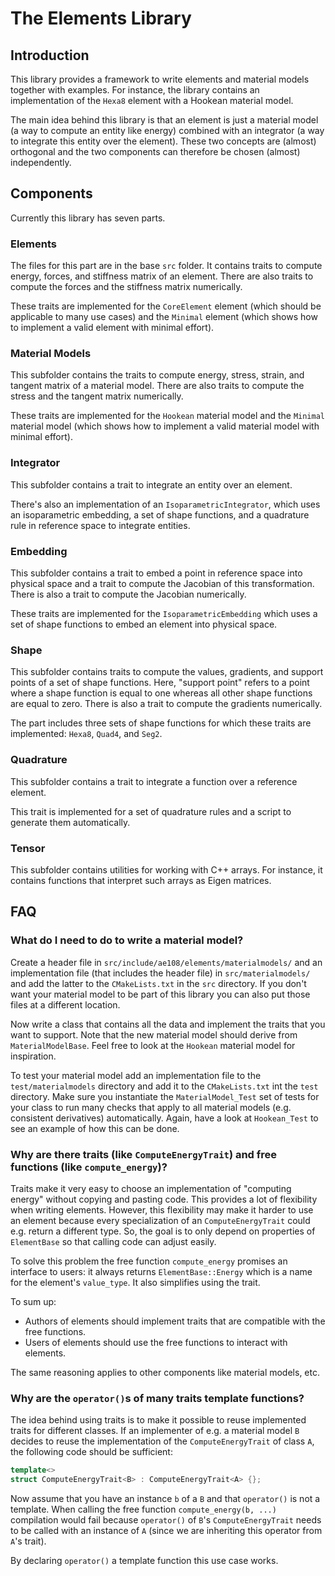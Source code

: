 <!---
 © 2020 ETH Zurich, Mechanics and Materials Lab
 
 Licensed under the Apache License, Version 2.0 (the "License");
 you may not use this file except in compliance with the License.
 You may obtain a copy of the License at

 http://www.apache.org/licenses/LICENSE-2.0

 Unless required by applicable law or agreed to in writing, software
 distributed under the License is distributed on an "AS IS" BASIS,
 WITHOUT WARRANTIES OR CONDITIONS OF ANY KIND, either express or implied.
 See the License for the specific language governing permissions and
 limitations under the License.
-->

# The Elements Library

## Introduction

This library provides a framework to write elements and material models together with examples.
For instance, the library contains an implementation of the `Hexa8` element with a Hookean material model.

The main idea behind this library is that an element is just a material model (a way to compute an entity like energy) combined with an integrator (a way to integrate this entity over the element).
These two concepts are (almost) orthogonal and the two components can therefore be chosen (almost) independently.

## Components

Currently this library has seven parts.

### Elements

The files for this part are in the base `src` folder. It contains traits to compute energy, forces, and stiffness matrix of an element.
There are also traits to compute the forces and the stiffness matrix numerically.

These traits are implemented for the `CoreElement` element (which should be applicable to many use cases) and the `Minimal` element (which shows how to implement a valid element with minimal effort).

### Material Models

This subfolder contains the traits to compute energy, stress, strain, and tangent matrix of a material model.
There are also traits to compute the stress and the tangent matrix numerically.

These traits are implemented for the `Hookean` material model and the `Minimal` material model (which shows how to implement a valid material model with minimal effort).

### Integrator

This subfolder contains a trait to integrate an entity over an element.

There's also an implementation of an `IsoparametricIntegrator`, which uses an isoparametric embedding, a set of shape functions, and a quadrature rule in reference space to integrate entities.

### Embedding

This subfolder contains a trait to embed a point in reference space into physical space and a trait to compute the Jacobian of this transformation.
There is also a trait to compute the Jacobian numerically.

These traits are implemented for the `IsoparametricEmbedding` which uses a set of shape functions to embed an element into physical space.

### Shape

This subfolder contains traits to compute the values, gradients, and support points of a set of shape functions.
Here, "support point" refers to a point where a shape function is equal to one whereas all other shape functions are equal to zero.
There is also a trait to compute the gradients numerically.

The part includes three sets of shape functions for which these traits are implemented: `Hexa8`, `Quad4`, and `Seg2`.

### Quadrature

This subfolder contains a trait to integrate a function over a reference element.

This trait is implemented for a set of quadrature rules and a script to generate them automatically.

### Tensor

This subfolder contains utilities for working with C++ arrays. For instance, it contains functions that interpret such arrays as Eigen matrices.

## FAQ

### What do I need to do to write a material model?

Create a header file in `src/include/ae108/elements/materialmodels/` and an implementation file (that includes the header file) in `src/materialmodels/` and add the latter to the `CMakeLists.txt` in the `src` directory.
If you don't want your material model to be part of this library you can also put those files at a different location.

Now write a class that contains all the data and implement the traits that you want to support.
Note that the new material model should derive from `MaterialModelBase`.
Feel free to look at the `Hookean` material model for inspiration.

To test your material model add an implementation file to the `test/materialmodels` directory and add it to the `CMakeLists.txt` int the `test` directory.
Make sure you instantiate the `MaterialModel_Test` set of tests for your class to run many checks that apply to all material models (e.g. consistent derivatives) automatically.
Again, have a look at `Hookean_Test` to see an example of how this can be done.

### Why are there traits (like `ComputeEnergyTrait`) and free functions (like `compute_energy`)?

Traits make it very easy to choose an implementation of "computing energy" without copying and pasting code.
This provides a lot of flexibility when writing elements.
However, this flexibility may make it harder to use an element because every specialization of an `ComputeEnergyTrait` could e.g. return a different type.
So, the goal is to only depend on properties of `ElementBase` so that calling code can adjust easily.

To solve this problem the free function `compute_energy` promises an interface to users: it always returns `ElementBase::Energy` which is a name for the element's `value_type`.
It also simplifies using the trait.

To sum up:

* Authors of elements should implement traits that are compatible with the free functions.
* Users of elements should use the free functions to interact with elements.

The same reasoning applies to other components like material models, etc.

### Why are the `operator()`s of many traits template functions?

The idea behind using traits is to make it possible to reuse implemented traits for different classes.
If an implementer of e.g. a material model `B` decides to reuse the implementation of the `ComputeEnergyTrait` of class `A`, the following code should be sufficient:

```cpp
template<>
struct ComputeEnergyTrait<B> : ComputeEnergyTrait<A> {};
```

Now assume that you have an instance `b` of a `B` and that `operator()` is not a template.
When calling the free function `compute_energy(b, ...)` compilation would fail because `operator()` of `B`'s `ComputeEnergyTrait` needs to be called with an instance of `A` (since we are inheriting this operator from `A`'s trait).

By declaring `operator()` a template function this use case works.
